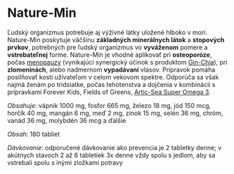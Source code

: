 Nature-Min
==========

Ľudský organizmus potrebuje aj výživné látky uložené hlboko v mori. Nature-Min
poskytuje väčšinu **základných minerálnych látok** a **stopových prvkov**,
potrebných pre ľudský organizmus vo **vyváženom** pomere a **vstrebateľnej**
forme. Nature-Min je vhodné aplikovať pri **osteoporóze**, počas
[menopauzy](../diagnozy/menopauza) (vynikajúci synergický účinok s produktom
[Gin-Chia](gin-chia)), pri **zlomeninách**,
alebo nadmernom **vypadávaní** vlasov. Prípravok pomáha posilňovať kosti
užívateľom v celom vekovom spektre. Odporúča sa však najmä ženám po tridsiatke,
počas tehotenstva a dojčenia v kombinácii s prípravkami Forever Kids, Fields of
Greens, [Artic-Sea Super Omega 3](arctic-sea-super-omega-3).

*Obsahuje*: vápnik 1000 mg, fosfor 665 mg, železo 18 mg, jód 150 mcg, horčík 40
mg, mangán 6 mg, meď 2 mg, zinok 15 mg, selén 36 mg, chróm, vanád 36 mg,
molybdén 36 mcg a ďalšie

*Obsah*: 180 tabliet

*Dávkovanie*: odporučené dávkovanie ako prevencia je 2 tabletky denne; v
akútnych stavoch 2 až 6 tabletiek 3x denne vždy spolu s jedlom, aby sa vstrebali
spolu s inými zložkami potravy

